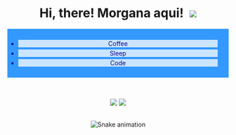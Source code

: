  <style>
ol {
  background: #ff9999;
  padding: 20px;
}

ul {
  background: #3399ff;
  padding: 20px;
}

ol li {
  background: #ffe5e5;
  color: darkred;
  padding: 5px;
  margin-left: 35px;
}

ul li {
  background: #cce5ff;
  color: darkblue;
  margin: 5px;
}
</style>
<h1 align="center">
  <br>Hi, there! Morgana aqui! ️
  
  <img src="https://c.tenor.com/P5DB2iGAecsAAAAj/peach-cat.gif" width="height: 39; position: center;">
   


</h1>
<div align="center">
 <ul>
  <li>Coffee</li>
  <li>Sleep</li>
  <li>Code</li>
</ul>

  </div>
  <br>
  <br>
<div align="center">
  <a href="https://github.com/morganaschneider"><img src="https://img.shields.io/badge/GitHub-100000?style=for-the-badge&logo=github&logoColor=white"></a>
  <a href="mailto:morganaschneeider@gmail.com"><img src="https://img.shields.io/badge/Gmail-D14836?style=for-the-badge&logo=gmail&logoColor=white"></a>
</div>
<br>
<div align="center">
  
  ![Snake animation](https://github.com/danielbped/danielbped/blob/output/github-contribution-grid-snake.svg)
  
</div>
